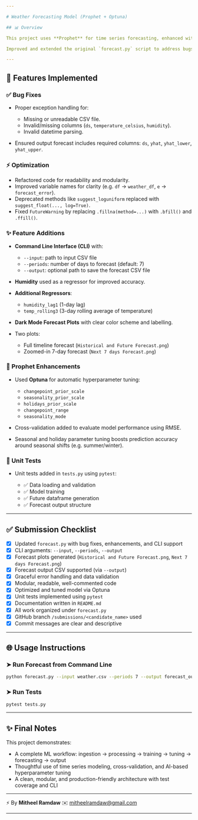 ```yaml
---

# Weather Forecasting Model (Prophet + Optuna)

## 📊 Overview

This project uses **Prophet** for time series forecasting, enhanced with **Optuna** for hyperparameter optimization. It predicts the temperature (in Celsius) for the next 7 days in **Gauteng, South Africa**, using historical temperature and humidity data.

Improved and extended the original `forecast.py` script to address bugs, improve accuracy, increase flexibility, and implement CLI-based usability.

---
```


## 🔧 Features Implemented

### ✅ Bug Fixes

* Proper exception handling for:

  * Missing or unreadable CSV file.
  * Invalid/missing columns (`ds`, `temperature_celsius`, `humidity`).
  * Invalid datetime parsing.
* Ensured output forecast includes required columns: `ds`, `yhat`, `yhat_lower`, `yhat_upper`.

### ⚡ Optimization

* Refactored code for readability and modularity.
* Improved variable names for clarity (e.g. `df` → `weather_df`, `e` → `forecast_error`).
* Deprecated methods like `suggest_loguniform` replaced with `suggest_float(..., log=True)`.
* Fixed `FutureWarning` by replacing `.fillna(method=...)` with `.bfill()` and `.ffill()`.

### ✨ Feature Additions

* **Command Line Interface (CLI)** with:

  * `--input`: path to input CSV file
  * `--periods`: number of days to forecast (default: 7)
  * `--output`: optional path to save the forecast CSV file
* **Humidity** used as a regressor for improved accuracy.
* **Additional Regressors**:

  * `humidity_lag1` (1-day lag)
  * `temp_rolling3` (3-day rolling average of temperature)
* **Dark Mode Forecast Plots** with clear color scheme and labelling.
* Two plots:

  * Full timeline forecast (`Historical and Future Forecast.png`)
  * Zoomed-in 7-day forecast (`Next 7 days Forecast.png`)

### 🤖 Prophet Enhancements

* Used **Optuna** for automatic hyperparameter tuning:

  * `changepoint_prior_scale`
  * `seasonality_prior_scale`
  * `holidays_prior_scale`
  * `changepoint_range`
  * `seasonality_mode`
* Cross-validation added to evaluate model performance using RMSE.
* Seasonal and holiday parameter tuning boosts prediction accuracy around seasonal shifts (e.g. summer/winter).

### 🧪 Unit Tests

* Unit tests added in `tests.py` using `pytest`:

  * ✅ Data loading and validation
  * ✅ Model training
  * ✅ Future dataframe generation
  * ✅ Forecast output structure

---

## ✅ Submission Checklist

* [x] Updated `forecast.py` with bug fixes, enhancements, and CLI support
* [x] CLI arguments: `--input`, `--periods`, `--output`
* [x] Forecast plots generated (`Historical and Future Forecast.png`, `Next 7 days Forecast.png`)
* [x] Forecast output CSV supported (via `--output`)
* [x] Graceful error handling and data validation
* [x] Modular, readable, well-commented code
* [x] Optimized and tuned model via Optuna
* [x] Unit tests implemented using `pytest`
* [x] Documentation written in `README.md`
* [x] All work organized under `forecast.py`
* [x] GitHub branch `/submissions/<candidate_name>` used
* [x] Commit messages are clear and descriptive

---

## 🌐 Usage Instructions

### ➤ Run Forecast from Command Line

```bash
python forecast.py --input weather.csv --periods 7 --output forecast_output.csv
```

### ➤ Run Tests

```bash
pytest tests.py
```

---

## ✨ Final Notes

This project demonstrates:

* A complete ML workflow: ingestion → processing → training → tuning → forecasting → output
* Thoughtful use of time series modeling, cross-validation, and AI-based hyperparameter tuning
* A clean, modular, and production-friendly architecture with test coverage and CLI

---

⚡ By **Mitheel Ramdaw**
✉️ [mitheelramdaw@gmail.com](mailto:mitheelramdaw@gmail.com)

---
